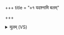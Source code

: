 +++
title = "०१ यदश्नामि बलम्"

+++
<details><summary>मूलम् (VS)</summary>

यद॒श्नामि॒ बलं॑ कुर्व इ॒त्थं वज्र॒मा द॑दे। स्क॒न्धान॒मुष्य॑ शा॒तय॑न्वृ॒त्रस्ये॑व॒ शची॒पतिः॑ ॥
</details>